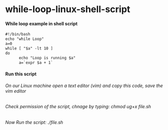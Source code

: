 # while-loop-linux-shell-script
#### While loop example in shell script 

```diff
#!/bin/bash
echo "while Loop"
a=0
while [ "$a" -lt 10 ]
do 
      echo "Loop is running $a"
      a=`expr $a + 1`
```

#### Run this script
###### On our Linux machine open a text editor (vim) and copy this code, save the vim editor
###### Check permission of the script, chnage by typing: chmod ug+x file.sh
###### Now Run the script: ./file.sh








